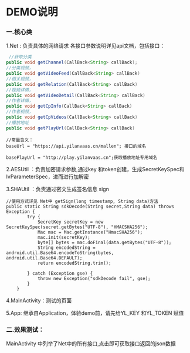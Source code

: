 # DEMO说明

### 一.核心类

1.Net : 负责具体的网络请求 各接口参数说明详见api文档，包括接口：

```java
 //获取分类
public void getChannel(CallBack<String> callBack);
//分类视频，
public void getVideoFeed(CallBack<String> callBack)
//相关视频，
public void getRelation(CallBack<String> callBack)
//视频详情，
public void getVideoDetail(CallBack<String> callBack)
//作者详情，
public void getCpInfo(CallBack<String> callBack)
//作者视频，
public void getCpVideos(CallBack<String> callBack)
//播放地址
public void getPlayUrl(CallBack<String> callBack)
```

```
//常量含义：
baseUrl = "https://api.yilanvaas.cn/mallen"; 接口的域名

basePlayUrl = "http://play.yilanvaas.cn";获取播放地址专用域名
```



2.AESUtil ：负责加密请求参数,通过key 和token创建，生成SecretKeySpec和IvParameterSpec，进而进行加解密

3.SHAUtil ：负责通过密文生成签名信息 sign

```
//使用方式详见 Net中 getSign(long timestamp, String data)方法
public static String sdkDecode(String secret,String data) throws Exception {
        try {
            SecretKey secretKey = new SecretKeySpec(secret.getBytes("UTF-8"), "HMACSHA256");
            Mac mac = Mac.getInstance("HmacSHA256");
            mac.init(secretKey);
            byte[] bytes = mac.doFinal(data.getBytes("UTF-8"));
            String encodedString = android.util.Base64.encodeToString(bytes, android.util.Base64.DEFAULT);
            return encodedString.trim();

        } catch (Exception gse) {
            throw new Exception("sdkDecode fail", gse);
        }
    }
```



4.MainActivity：测试的页面

5.App: 继承自Application，体验demo前，请先给YL_KEY 和YL_TOKEN 赋值



### 二.效果测试：

MainActivity 中列举了Net中的所有接口,点击即可获取接口返回的json数据

